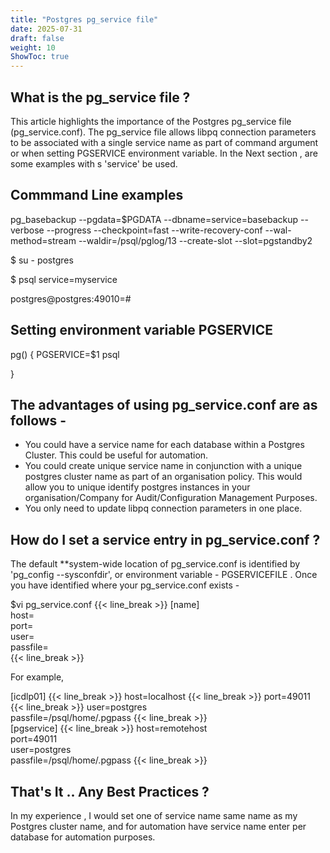 ```yaml
---
title: "Postgres pg_service file"
date: 2025-07-31
draft: false
weight: 10
ShowToc: true
---
```


What is the pg_service file ?
-----------------------------

This article highlights the importance of the Postgres pg_service file (pg_service.conf). The  pg_service file allows libpq connection parameters to be associated with a single service name as part of command argument or when setting PGSERVICE environment variable.  In the Next section , are some examples with s 'service' be used.

Commmand Line examples
----------------------

pg_basebackup --pgdata=$PGDATA --dbname=service=basebackup --verbose --progress --checkpoint=fast --write-recovery-conf --wal-method=stream --waldir=/psql/pglog/13 --create-slot --slot=pgstandby2

$ su - postgres

$ psql service=myservice

postgres@postgres:49010=#

Setting environment variable PGSERVICE
--------------------------------------

pg() { PGSERVICE=$1 psql

}

The advantages of using pg_service.conf are as follows -
---

*  You could have a service name for each database within a Postgres Cluster.  This could be useful for automation.
*  You could create unique service name in conjunction with a unique postgres cluster name as part of an organisation policy. This would allow you to unique identify postgres instances in your organisation/Company for Audit/Configuration Management Purposes.  
*  You only need to update libpq connection parameters in one place.   

How do I set a service entry in pg_service.conf ?   
---

The default **system-wide location of pg_service.conf is identified by 'pg_config --sysconfdir', or environment variable  - PGSERVICEFILE . Once
you have  identified where your  pg_service.conf exists -

$vi  pg_service.conf
{{< line_break >}}
[name]  
host=  
port=  
user=  
passfile=  
{{< line_break >}}

For example,  

[icdlp01]
{{< line_break >}}
host=localhost 
{{< line_break >}}
port=49011 
{{< line_break >}}
user=postgres  
passfile=/psql/home/.pgpass
{{< line_break >}}  
[pgservice]
{{< line_break >}}
host=remotehost  
port=49011  
user=postgres  
passfile=/psql/home/.pgpass
{{< line_break >}}

That's It ..  Any Best Practices  ? 
---

In my experience , I would set one of service name same name as my Postgres cluster name, and for automation have service name enter per database for automation purposes.
